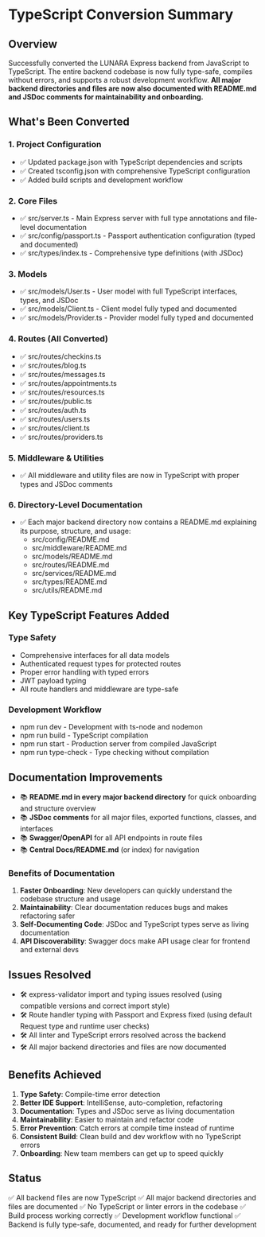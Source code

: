 # TypeScript Conversion Summary

## Overview
Successfully converted the LUNARA Express backend from JavaScript to TypeScript. The entire backend codebase is now fully type-safe, compiles without errors, and supports a robust development workflow. **All major backend directories and files are now also documented with README.md and JSDoc comments for maintainability and onboarding.**

## What's Been Converted

### 1. Project Configuration
- ✅ Updated package.json with TypeScript dependencies and scripts
- ✅ Created tsconfig.json with comprehensive TypeScript configuration
- ✅ Added build scripts and development workflow

### 2. Core Files
- ✅ src/server.ts - Main Express server with full type annotations and file-level documentation
- ✅ src/config/passport.ts - Passport authentication configuration (typed and documented)
- ✅ src/types/index.ts - Comprehensive type definitions (with JSDoc)

### 3. Models
- ✅ src/models/User.ts - User model with full TypeScript interfaces, types, and JSDoc
- ✅ src/models/Client.ts - Client model fully typed and documented
- ✅ src/models/Provider.ts - Provider model fully typed and documented

### 4. Routes (All Converted)
- ✅ src/routes/checkins.ts
- ✅ src/routes/blog.ts
- ✅ src/routes/messages.ts
- ✅ src/routes/appointments.ts
- ✅ src/routes/resources.ts
- ✅ src/routes/public.ts
- ✅ src/routes/auth.ts
- ✅ src/routes/users.ts
- ✅ src/routes/client.ts
- ✅ src/routes/providers.ts

### 5. Middleware & Utilities
- ✅ All middleware and utility files are now in TypeScript with proper types and JSDoc comments

### 6. Directory-Level Documentation
- ✅ Each major backend directory now contains a README.md explaining its purpose, structure, and usage:
  - src/config/README.md
  - src/middleware/README.md
  - src/models/README.md
  - src/routes/README.md
  - src/services/README.md
  - src/types/README.md
  - src/utils/README.md

## Key TypeScript Features Added

### Type Safety
- Comprehensive interfaces for all data models
- Authenticated request types for protected routes
- Proper error handling with typed errors
- JWT payload typing
- All route handlers and middleware are type-safe

### Development Workflow
- npm run dev - Development with ts-node and nodemon
- npm run build - TypeScript compilation
- npm run start - Production server from compiled JavaScript
- npm run type-check - Type checking without compilation

## Documentation Improvements
- 📚 **README.md in every major backend directory** for quick onboarding and structure overview
- 📚 **JSDoc comments** for all major files, exported functions, classes, and interfaces
- 📚 **Swagger/OpenAPI** for all API endpoints in route files
- 📚 **Central Docs/README.md** (or index) for navigation

### Benefits of Documentation
1. **Faster Onboarding**: New developers can quickly understand the codebase structure and usage
2. **Maintainability**: Clear documentation reduces bugs and makes refactoring safer
3. **Self-Documenting Code**: JSDoc and TypeScript types serve as living documentation
4. **API Discoverability**: Swagger docs make API usage clear for frontend and external devs

## Issues Resolved
- 🛠️ express-validator import and typing issues resolved (using compatible versions and correct import style)
- 🛠️ Route handler typing with Passport and Express fixed (using default Request type and runtime user checks)
- 🛠️ All linter and TypeScript errors resolved across the backend
- 🛠️ All major backend directories and files are now documented

## Benefits Achieved

1. **Type Safety**: Compile-time error detection
2. **Better IDE Support**: IntelliSense, auto-completion, refactoring
3. **Documentation**: Types and JSDoc serve as living documentation
4. **Maintainability**: Easier to maintain and refactor code
5. **Error Prevention**: Catch errors at compile time instead of runtime
6. **Consistent Build**: Clean build and dev workflow with no TypeScript errors
7. **Onboarding**: New team members can get up to speed quickly

## Status
✅ All backend files are now TypeScript
✅ All major backend directories and files are documented
✅ No TypeScript or linter errors in the codebase
✅ Build process working correctly
✅ Development workflow functional
✅ Backend is fully type-safe, documented, and ready for further development 